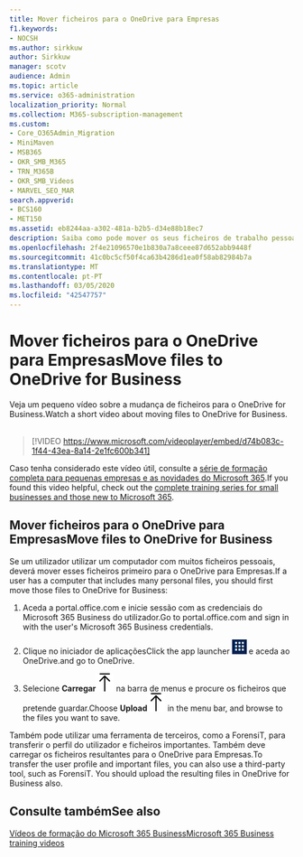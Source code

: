 ```yaml
---
title: Mover ficheiros para o OneDrive para Empresas
f1.keywords:
- NOCSH
ms.author: sirkkuw
author: Sirkkuw
manager: scotv
audience: Admin
ms.topic: article
ms.service: o365-administration
localization_priority: Normal
ms.collection: M365-subscription-management
ms.custom:
- Core_O365Admin_Migration
- MiniMaven
- MSB365
- OKR_SMB_M365
- TRN_M365B
- OKR_SMB_Videos
- MARVEL_SEO_MAR
search.appverid:
- BCS160
- MET150
ms.assetid: eb8244aa-a302-481a-b2b5-d34e88b18ec7
description: Saiba como pode mover os seus ficheiros de trabalho pessoais e ficheiros de empresa seletivas para o OneDrive for Business em apenas alguns passos fáceis.
ms.openlocfilehash: 2f4e21096570e1b830a7a8ceee87d652abb9448f
ms.sourcegitcommit: 41c0bc5cf50f4ca63b4286d1ea0f58ab82984b7a
ms.translationtype: MT
ms.contentlocale: pt-PT
ms.lasthandoff: 03/05/2020
ms.locfileid: "42547757"
---
```

# <a name="move-files-to-onedrive-for-business"></a><span data-ttu-id="48ed0-103">Mover ficheiros para o OneDrive para Empresas</span><span class="sxs-lookup"><span data-stu-id="48ed0-103">Move files to OneDrive for Business</span></span>

<span data-ttu-id="48ed0-104">Veja um pequeno vídeo sobre a mudança de ficheiros para o OneDrive for Business.</span><span class="sxs-lookup"><span data-stu-id="48ed0-104">Watch a short video about moving files to OneDrive for Business.</span></span><br><br>

> [!VIDEO https://www.microsoft.com/videoplayer/embed/d74b083c-1f44-43ea-8a14-2e1fc600b341] 

<span data-ttu-id="48ed0-105">Caso tenha considerado este vídeo útil, consulte a [série de formação completa para pequenas empresas e as novidades do Microsoft 365](https://support.office.com/article/6ab4bbcd-79cf-4000-a0bd-d42ce4d12816).</span><span class="sxs-lookup"><span data-stu-id="48ed0-105">If you found this video helpful, check out the [complete training series for small businesses and those new to Microsoft 365](https://support.office.com/article/6ab4bbcd-79cf-4000-a0bd-d42ce4d12816).</span></span>


## <a name="move-files-to-onedrive-for-business"></a><span data-ttu-id="48ed0-106">Mover ficheiros para o OneDrive para Empresas</span><span class="sxs-lookup"><span data-stu-id="48ed0-106">Move files to OneDrive for Business</span></span>

<span data-ttu-id="48ed0-107">Se um utilizador utilizar um computador com muitos ficheiros pessoais, deverá mover esses ficheiros primeiro para o OneDrive para Empresas.</span><span class="sxs-lookup"><span data-stu-id="48ed0-107">If a user has a computer that includes many personal files, you should first move those files to OneDrive for Business:</span></span>
  
1. <span data-ttu-id="48ed0-108">Aceda a portal.office.com e inicie sessão com as credenciais do Microsoft 365 Business do utilizador.</span><span class="sxs-lookup"><span data-stu-id="48ed0-108">Go to portal.office.com and sign in with the user's Microsoft 365 Business credentials.</span></span>
    
2. <span data-ttu-id="48ed0-109">Clique no iniciador de aplicações</span><span class="sxs-lookup"><span data-stu-id="48ed0-109">Click the app launcher</span></span> ![The app launcher icon in Office 365](../media/7502f4ec-3c9a-435d-a7b4-b9cda85189a7.png) <span data-ttu-id="48ed0-111">e aceda ao OneDrive.</span><span class="sxs-lookup"><span data-stu-id="48ed0-111">and go to OneDrive.</span></span> 
    
3. <span data-ttu-id="48ed0-112">Selecione **Carregar**![Upload](../media/d9b963b8-10af-42e2-953d-360301b83d3c.png) na barra de menus e procure os ficheiros que pretende guardar.</span><span class="sxs-lookup"><span data-stu-id="48ed0-112">Choose **Upload**![Upload](../media/d9b963b8-10af-42e2-953d-360301b83d3c.png) in the menu bar, and browse to the files you want to save.</span></span> 
    
<span data-ttu-id="48ed0-p101">Também pode utilizar uma ferramenta de terceiros, como a ForensiT, para transferir o perfil do utilizador e ficheiros importantes. Também deve carregar os ficheiros resultantes para o OneDrive para Empresas.</span><span class="sxs-lookup"><span data-stu-id="48ed0-p101">To transfer the user profile and important files, you can also use a third-party tool, such as ForensiT. You should upload the resulting files in OneDrive for Business also.</span></span>
  
## <a name="see-also"></a><span data-ttu-id="48ed0-115">Consulte também</span><span class="sxs-lookup"><span data-stu-id="48ed0-115">See also</span></span>

[<span data-ttu-id="48ed0-116">Vídeos de formação do Microsoft 365 Business</span><span class="sxs-lookup"><span data-stu-id="48ed0-116">Microsoft 365 Business training videos</span></span>](https://support.office.com/article/6ab4bbcd-79cf-4000-a0bd-d42ce4d12816)
